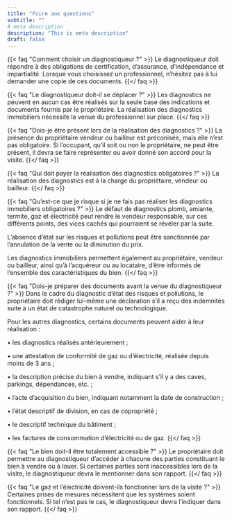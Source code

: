 ```yaml
---
title: "Foire aux questions"
subtitle: ""
# meta description
description: "This is meta description"
draft: false
---
```



{{< faq "Comment choisir un diagnostiqueur ?" >}}
Le diagnostiqueur doit répondre à des obligations de certification, d’assurance, d’indépendance et impartialité. Lorsque vous choisissez un professionnel, n’hésitez pas à lui demander une copie de ces documents.
{{</ faq >}}

{{< faq "Le diagnostiqueur doit-il se déplacer ?" >}}
 Les diagnostics ne peuvent en aucun cas être réalisés sur la seule base des indications et documents fournis par le propriétaire. La réalisation des diagnostics immobiliers nécessite la venue du professionnel sur place.
{{</ faq >}}

{{< faq "Dois-je être présent lors de la réalisation des diagnostics ?" >}}
La présence du propriétaire vendeur ou bailleur est préconisée, mais elle n’est pas obligatoire.
Si l’occupant, qu’il soit ou non le propriétaire, ne peut être présent, il devra se faire représenter ou avoir donné son accord pour la visite.
{{</ faq >}}

{{< faq "Qui doit payer la réalisation des diagnostics obligatoires ?" >}}
La réalisation des diagnostics est à la charge du propriétaire, vendeur ou bailleur.
{{</ faq >}}

{{< faq "Qu’est-ce que je risque si je ne fais pas réaliser les diagnostics immobiliers obligatoires ?" >}}
Le défaut de diagnostics plomb, amiante, termite, gaz et électricité peut rendre le vendeur responsable, sur ces différents points, des vices cachés qui pourraient se révéler par la suite.

L’absence d’état sur les risques et pollutions peut être sanctionnée par l’annulation de la vente ou la diminution du prix.

Les diagnostics immobiliers permettent également au propriétaire, vendeur ou bailleur, ainsi qu’à l’acquéreur ou au locataire, d’être informés de l’ensemble des caractéristiques du bien.
{{</ faq >}}

{{< faq "Dois-je préparer des documents avant la venue du diagnostiqueur ?" >}}
Dans le cadre du diagnostic d’état des risques et pollutions, le propriétaire doit rédiger lui-même une déclaration s’il a reçu des indemnités suite à un état de catastrophe naturel ou technologique.

Pour les autres diagnostics, certains documents peuvent aider à leur réalisation :

•	les diagnostics réalisés antérieurement ;

•	une attestation de conformité de gaz ou d’électricité, réalisée depuis moins de 3 ans ;

•	la description précise du bien à vendre, indiquant s’il y a des caves, parkings, dépendances, etc. ;

•	l’acte d’acquisition du bien, indiquant notamment la date de construction ;

•	l’état descriptif de division, en cas de copropriété ;

•	le descriptif technique du bâtiment ;

•	les factures de consommation d’électricité ou de gaz.
{{</ faq >}}

{{< faq "Le bien doit-il être totalement accessible ?" >}}
Le propriétaire doit permettre au diagnostiqueur d’accéder à chacune des parties constituant le bien à vendre ou à louer. Si certaines parties sont inaccessibles lors de la visite, le diagnostiqueur devra le mentionner dans son rapport.
{{</ faq >}}

{{< faq "Le gaz et l’électricité doivent-ils fonctionner lors de la visite ?" >}}
Certaines prises de mesures nécessitent que les systèmes soient fonctionnels. Si tel n’est pas le cas, le diagnostiqueur devra l’indiquer dans son rapport.
{{</ faq >}}